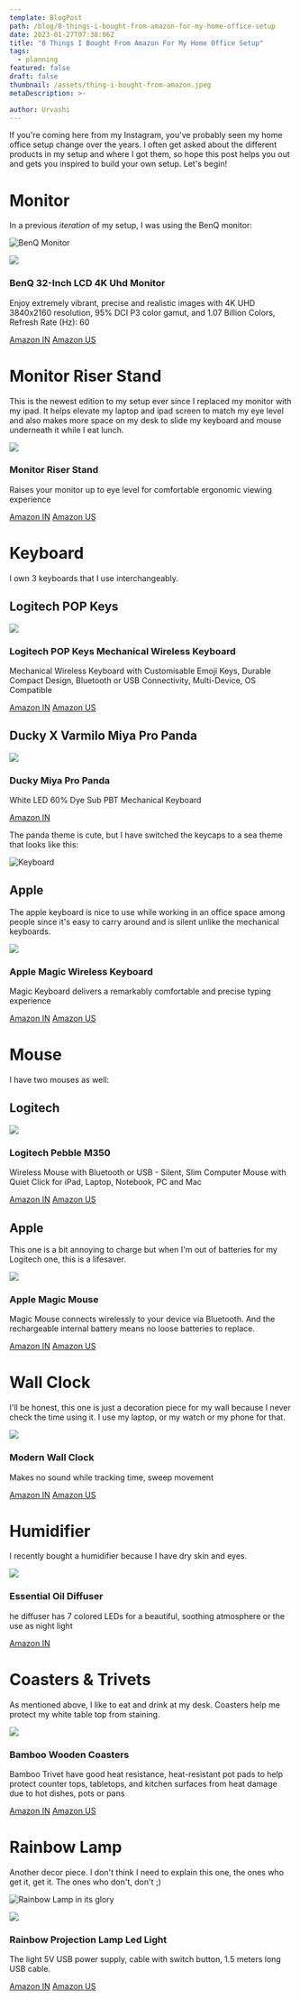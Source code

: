 ```yaml
---
template: BlogPost
path: /blog/8-things-i-bought-from-amazon-for-my-home-office-setup
date: 2023-01-27T07:38:06Z
title: "8 Things I Bought From Amazon For My Home Office Setup"
tags:
  - planning
featured: false
draft: false
thumbnail: /assets/thing-i-bought-from-amazon.jpeg
metaDescription: >-

author: Urvashi
---
```


If you're coming here from my Instagram, you've probably seen my home office setup change over the years.
I often get asked about the different products in my setup and where I got them, so hope this post helps you out and gets you inspired to build your own setup.
Let's begin!

# Monitor

In a previous _iteration_ of my setup, I was using the BenQ monitor:

![BenQ Monitor](/assets/monitor-home-office.jpeg)

<div class="affiliate-container">
  <img class="affiliate-container__thumbnail" src="https://m.media-amazon.com/images/I/61FCyaFGqhL._AC_SX679_.jpg">
  <div>
    <h3 class="affiliate-container__heading">BenQ 32-Inch LCD 4K Uhd Monitor</h3>
    <p>Enjoy extremely vibrant, precise and realistic images with 4K UHD 3840x2160 resolution, 95% DCI P3 color gamut, and 1.07 Billion Colors, Refresh Rate (Hz): 60</p>
    <div>
      <a class="button button--small button--yellow" href="https://amzn.to/3wwPIxb">Amazon IN</a>
      <a class="button button--small button--yellow" href="https://amzn.to/3DhEv7i">Amazon US</a>
    </div>
  </div>
</div>

# Monitor Riser Stand

This is the newest edition to my setup ever since I replaced my monitor with my ipad.
It helps elevate my laptop and ipad screen to match my eye level and also makes more space on my desk to slide my keyboard and mouse underneath it while I eat lunch.

<div class="affiliate-container">
  <img class="affiliate-container__thumbnail" src="https://m.media-amazon.com/images/I/419g4-bimrL.jpg">
  <div>
    <h3 class="affiliate-container__heading">Monitor Riser Stand</h3>
    <p>Raises your monitor up to eye level for comfortable ergonomic viewing experience</p>
    <div>
      <a class="button button--small button--yellow" href="https://amzn.to/409M9KF">Amazon IN</a>
      <a class="button button--small button--yellow" href="https://amzn.to/40cKIev">Amazon US</a>
    </div>
  </div>
</div>

# Keyboard

I own 3 keyboards that I use interchangeably.

## Logitech POP Keys

<div class="affiliate-container">
  <img class="affiliate-container__thumbnail" src="https://m.media-amazon.com/images/I/81DpreOAoSL._SX679_.jpg">
  <div>
    <h3 class="affiliate-container__heading">Logitech POP Keys Mechanical Wireless Keyboard</h3>
    <p>Mechanical Wireless Keyboard with Customisable Emoji Keys, Durable Compact Design, Bluetooth or USB Connectivity, Multi-Device, OS Compatible</p>
    <div>
      <a class="button button--small button--yellow" href="https://amzn.to/3HcFaIk">Amazon IN</a>
      <a class="button button--small button--yellow" href="https://amzn.to/3Y02FLw">Amazon US</a>
    </div>
  </div>
</div>

## Ducky X Varmilo Miya Pro Panda

<div class="affiliate-container">
  <img class="affiliate-container__thumbnail" src="https://m.media-amazon.com/images/I/710O5CFjPZL._SX679_.jpg">
  <div>
    <h3 class="affiliate-container__heading">Ducky Miya Pro Panda</h3>
    <p>White LED 60% Dye Sub PBT Mechanical Keyboard</p>
    <div>
      <a class="button button--small button--yellow" href="https://amzn.to/3HDXmfe">Amazon IN</a>
    </div>
  </div>
</div>

The panda theme is cute, but I have switched the keycaps to a sea theme that looks like this:

![Keyboard](/assets/keyboard-home-office-ducky.jpeg)

## Apple

The apple keyboard is nice to use while working in an office space among people since it's easy to carry around and is silent unlike the mechanical keyboards.

<div class="affiliate-container">
  <img class="affiliate-container__thumbnail" src="https://m.media-amazon.com/images/I/71cboO+0CcL._SX679_.jpg">
  <div>
    <h3 class="affiliate-container__heading">Apple Magic Wireless Keyboard</h3>
    <p>Magic Keyboard delivers a remarkably comfortable and precise typing experience</p>
    <div>
      <a class="button button--small button--yellow" href="https://amzn.to/40lRnDx">Amazon IN</a>
      <a class="button button--small button--yellow" href="https://amzn.to/3DhOXfe">Amazon US</a>
    </div>
  </div>
</div>

# Mouse

I have two mouses as well:

## Logitech

<div class="affiliate-container">
  <img class="affiliate-container__thumbnail" src="https://m.media-amazon.com/images/I/61NQUkfcB3L._AC_SX679_.jpg">
  <div>
    <h3 class="affiliate-container__heading">Logitech Pebble M350</h3>
    <p>Wireless Mouse with Bluetooth or USB - Silent, Slim Computer Mouse with Quiet Click for iPad, Laptop, Notebook, PC and Mac</p>
    <div>
      <a class="button button--small button--yellow" href="https://amzn.to/3jbwREO">Amazon IN</a>
      <a class="button button--small button--yellow" href="https://amzn.to/3RbY0Ut">Amazon US</a>
    </div>
  </div>
</div>

## Apple

This one is a bit annoying to charge but when I'm out of batteries for my Logitech one, this is a lifesaver.

<div class="affiliate-container">
  <img class="affiliate-container__thumbnail" src="https://m.media-amazon.com/images/I/61BZ5N9n4IL._AC_SX679_.jpg">
  <div>
    <h3 class="affiliate-container__heading">Apple Magic Mouse</h3>
    <p> Magic Mouse connects wirelessly to your device via Bluetooth. And the rechargeable internal battery means no loose batteries to replace.</p>
    <div>
      <a class="button button--small button--yellow" href="https://amzn.to/3HDa7XJ">Amazon IN</a>
      <a class="button button--small button--yellow" href="https://amzn.to/3kRKMQD">Amazon US</a>
    </div>
  </div>
</div>

# Wall Clock

I'll be honest, this one is just a decoration piece for my wall because I never check the time using it. I use my laptop, or my watch or my phone for that.

<div class="affiliate-container">
  <img class="affiliate-container__thumbnail" src="https://m.media-amazon.com/images/I/81iUk1N-1lL._SX679_.jpg">
  <div>
    <h3 class="affiliate-container__heading">Modern Wall Clock</h3>
    <p>Makes no sound while tracking time, sweep movement</p>
    <div>
      <a class="button button--small button--yellow" href="https://amzn.to/3kRLNrV">Amazon IN</a>
      <a class="button button--small button--yellow" href="https://amzn.to/3RbXNka">Amazon US</a>
    </div>
  </div>
</div>

# Humidifier

I recently bought a humidifier because I have dry skin and eyes.

<div class="affiliate-container">
  <img class="affiliate-container__thumbnail" src="https://m.media-amazon.com/images/I/41zyYoNFiGL.jpg">
  <div>
    <h3 class="affiliate-container__heading">Essential Oil Diffuser </h3>
    <p>he diffuser has 7 colored LEDs for a beautiful, soothing atmosphere or the use as night light</p>
    <div>
      <a class="button button--small button--yellow" href="https://amzn.to/407XET3">Amazon IN</a>
    </div>
  </div>
</div>

# Coasters & Trivets

As mentioned above, I like to eat and drink at my desk.
Coasters help me protect my white table top from staining.

<div class="affiliate-container">
  <img class="affiliate-container__thumbnail" src="https://m.media-amazon.com/images/I/51-USgQ8kTS._SX300_SY300_QL70_FMwebp_.jpg">
  <div>
    <h3 class="affiliate-container__heading">Bamboo Wooden Coasters</h3>
    <p>Bamboo Trivet have good heat resistance, heat-resistant pot pads to help protect counter tops, tabletops, and kitchen surfaces from heat damage due to hot dishes, pots or pans</p>
    <div>
      <a class="button button--small button--yellow" href="https://amzn.to/407YizX">Amazon IN</a>
      <a class="button button--small button--yellow" href="https://amzn.to/3RrZ2fv">Amazon US</a>
    </div>
  </div>
</div>

# Rainbow Lamp

Another decor piece.
I don't think I need to explain this one, the ones who get it, get it. The ones who don't, don't ;)

![Rainbow Lamp in its glory](/assets/IMG_4280.png)

<div class="affiliate-container">
  <img class="affiliate-container__thumbnail" src="https://m.media-amazon.com/images/I/51rS4LhcpDS._SX679_.jpg">
  <div>
    <h3 class="affiliate-container__heading">Rainbow Projection Lamp Led Light</h3>
    <p>The light 5V USB power supply, cable with switch button, 1.5 meters long USB cable.</p>
    <div>
      <a class="button button--small button--yellow" href="https://amzn.to/3kDVlGY">Amazon IN</a>
      <a class="button button--small button--yellow" href="https://amzn.to/3Y2UPkd">Amazon US</a>
    </div>
  </div>
</div>
